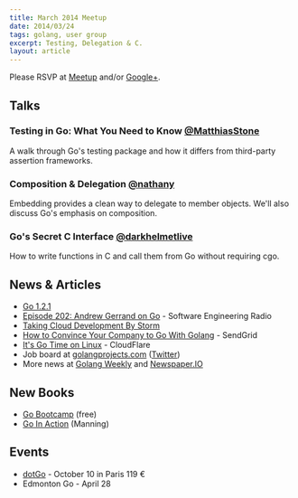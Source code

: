 ```yaml
---
title: March 2014 Meetup
date: 2014/03/24
tags: golang, user group
excerpt: Testing, Delegation & C.
layout: article
---
```


Please RSVP at [Meetup](http://www.meetup.com/startupedmonton/events/qfwsfhysfbgc/) and/or [Google+](https://plus.google.com/events/crebhlb2rji9rfd5hir5qs9o8is?authkey=CIbY_dfD_qbQcQ). 

## Talks

### Testing in Go: What You Need to Know [@MatthiasStone](https://twitter.com/MatthiasStone)

A walk through Go's testing package and how it differs from third-party assertion frameworks.

### Composition & Delegation [@nathany](https://twitter.com/nathany)

Embedding provides a clean way to delegate to member objects. We'll also discuss Go's emphasis on composition.

### Go's Secret C Interface [@darkhelmetlive](https://twitter.com/darkhelmetlive)

How to write functions in C and call them from Go without requiring cgo.


## News &amp; Articles

* [Go 1.2.1](https://groups.google.com/forum/#!topic/golang-nuts/KLbkfDG5GgU)
* [Episode 202: Andrew Gerrand on Go](http://www.se-radio.net/2014/03/episode-202-andrew-gerrand/) - Software Engineering Radio
* [Taking Cloud Development By Storm](http://readwrite.com/2014/03/21/google-go-golang-programming-language-cloud-development)
* [How to Convince Your Company to Go With Golang](http://sendgrid.com/blog/convince-company-go-golang/) - SendGrid
* [It's Go Time on Linux](http://blog.cloudflare.com/its-go-time-on-linux) - CloudFlare
* Job board at [golangprojects.com](http://www.golangprojects.com/) ([Twitter](https://twitter.com/golangprojects))
* More news at [Golang Weekly](http://www.golangweekly.com/) and [Newspaper.IO](http://www.newspaper.io/golang)

## New Books 

* [Go Bootcamp](http://www.golangbootcamp.com/) (free)
* [Go In Action](http://www.goinactionbook.com/) (Manning)

## Events

* [dotGo](http://www.dotgo.eu/) - October 10 in Paris 119 &euro;
* Edmonton Go - April 28
